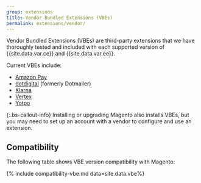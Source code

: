```yaml
---
group: extensions
title: Vendor Bundled Extensions (VBEs)
permalink: extensions/vendor/
---
```


Vendor Bundled Extensions (VBEs) are third-party extensions that we have thoroughly tested and included with each supported version of {{site.data.var.ce}} and {{site.data.var.ee}}.

Current VBEs include:

-  [Amazon Pay](https://docs.magento.com/m2/ce/user_guide/payment/amazon-pay.html)
-  [dotdigital](https://docs.magento.com/m2/ce/user_guide/marketing/engagement-cloud.html) (formerly Dotmailer)
-  [Klarna](https://docs.magento.com/m2/ce/user_guide/payment/klarna.html)
-  [Vertex](https://docs.magento.com/m2/ce/user_guide/tax/vertex.html)
-  [Yotpo](https://docs.magento.com/m2/ce/user_guide/marketing/yotpo-reviews-intro.html)

{:.bs-callout-info}
Installing or upgrading Magento also installs VBEs, but you may need to set up an account with a vendor to configure and use an extension.

## Compatibility

The following table shows VBE version compatibility with Magento:

{% include compatibility-vbe.md data=site.data.vbe%}